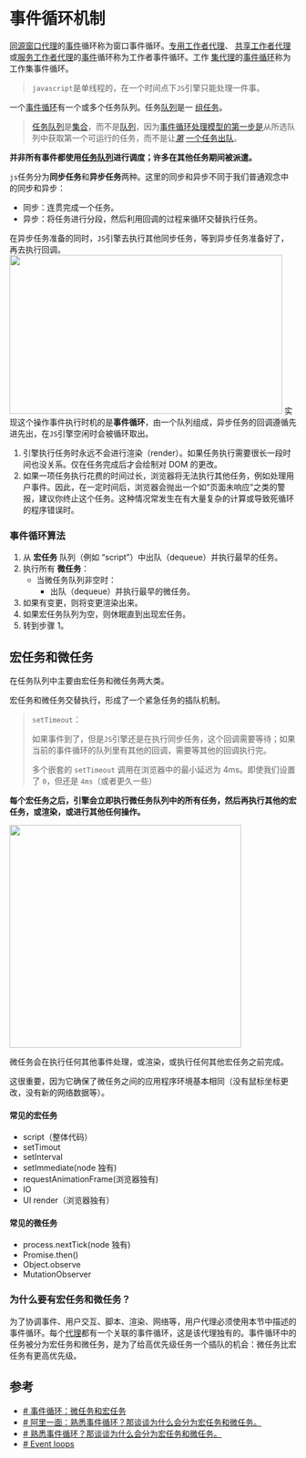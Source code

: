 # 事件循环机制
[同源窗口代理](https://html.spec.whatwg.org/multipage/webappapis.html#similar-origin-window-agent)的[事件](https://html.spec.whatwg.org/multipage/webappapis.html#concept-agent-event-loop)循环称为窗口事件循环。[专用工作者代理](https://html.spec.whatwg.org/multipage/webappapis.html#dedicated-worker-agent)、 [共享工作者代理](https://html.spec.whatwg.org/multipage/webappapis.html#shared-worker-agent)或[服务工作者代理](https://html.spec.whatwg.org/multipage/webappapis.html#service-worker-agent)的[事件](https://html.spec.whatwg.org/multipage/webappapis.html#concept-agent-event-loop)循环称为工作者事件循环。工作 [集代理](https://html.spec.whatwg.org/multipage/webappapis.html#worklet-agent)的[事件循环](https://html.spec.whatwg.org/multipage/webappapis.html#concept-agent-event-loop)称为工作集事件循环。

> `javascript`是单线程的，在一个时间点下`JS`引擎只能处理一件事。

一个[事件循环](https://html.spec.whatwg.org/multipage/webappapis.html#event-loop)有一个或多个任务队列。任务[队列](https://html.spec.whatwg.org/multipage/webappapis.html#task-queue)是一 [组](https://infra.spec.whatwg.org/#ordered-set)[任务](https://html.spec.whatwg.org/multipage/webappapis.html#concept-task)。

>[任务队列](https://html.spec.whatwg.org/multipage/webappapis.html#task-queue)是[集合](https://infra.spec.whatwg.org/#ordered-set)，而不是[队列](https://infra.spec.whatwg.org/#queue)，因为[事件循环处理模型的第一步是](https://html.spec.whatwg.org/multipage/webappapis.html#step1)从所选队列中获取第一个可运行的任务，而不是让[_第_](https://html.spec.whatwg.org/multipage/webappapis.html#concept-task-runnable) [一个任务](https://html.spec.whatwg.org/multipage/webappapis.html#concept-task)[出队](https://infra.spec.whatwg.org/#queue-dequeue)。

**并非所有事件都使用[任务队列](https://html.spec.whatwg.org/multipage/webappapis.html#task-queue)进行调度；许多在其他任务期间被派遣。**

`js`任务分为**同步任务**和**异步任务**两种。这里的同步和异步不同于我们普通观念中的同步和异步：

- 同步：连贯完成一个任务。
- 异步：将任务进行分段，然后利用回调的过程来循环交替执行任务。

在异步任务准备的同时，`JS`引擎去执行其他同步任务，等到异步任务准备好了，再去执行回调。
<img src="https://zh.javascript.info/article/event-loop/eventLoop.svg" alt="" width="479" height="279">
实现这个操作事件执行时机的是**事件循环**，由一个队列组成，异步任务的回调遵循先进先出，在`JS`引擎空闲时会被循环取出。
1.  引擎执行任务时永远不会进行渲染（render）。如果任务执行需要很长一段时间也没关系。仅在任务完成后才会绘制对 DOM 的更改。
2.  如果一项任务执行花费的时间过长，浏览器将无法执行其他任务，例如处理用户事件。因此，在一定时间后，浏览器会抛出一个如“页面未响应”之类的警报，建议你终止这个任务。这种情况常发生在有大量复杂的计算或导致死循环的程序错误时。
### 事件循环算法
1.  从 **宏任务** 队列（例如 “script”）中出队（dequeue）并执行最早的任务。
2.  执行所有 **微任务**：
    -   当微任务队列非空时：
        -   出队（dequeue）并执行最早的微任务。
3.  如果有变更，则将变更渲染出来。
4.  如果宏任务队列为空，则休眠直到出现宏任务。
5.  转到步骤 1。

## 宏任务和微任务

在任务队列中主要由宏任务和微任务两大类。

宏任务和微任务交替执行，形成了一个紧急任务的插队机制。 

> `setTimeout`：
>
> 如果事件到了，但是`JS`引擎还是在执行同步任务，这个回调需要等待；如果当前的事件循环的队列里有其他的回调，需要等其他的回调执行完。
>
> 多个嵌套的 `setTimeout` 调用在浏览器中的最小延迟为 4ms。即使我们设置了 `0`，但还是 `4ms`（或者更久一些）

**每个宏任务之后，引擎会立即执行微任务队列中的所有任务，然后再执行其他的宏任务，或渲染，或进行其他任何操作。**

<img src="https://zh.javascript.info/article/event-loop/eventLoop-full.svg"  alt="" width="407" height="391">

微任务会在执行任何其他事件处理，或渲染，或执行任何其他宏任务之前完成。

这很重要，因为它确保了微任务之间的应用程序环境基本相同（没有鼠标坐标更改，没有新的网络数据等）。

#### 常见的宏任务
- script（整体代码）
- setTimout
- setInterval
- setImmediate(node 独有)
- requestAnimationFrame(浏览器独有)
- IO
- UI render（浏览器独有）

#### 常见的微任务
- process.nextTick(node 独有)
- Promise.then()
- Object.observe
- MutationObserver

### 为什么要有宏任务和微任务？
为了协调事件、用户交互、脚本、渲染、网络等，用户代理必须使用本节中描述的事件循环。每个[代理](https://tc39.es/ecma262/#sec-agents)都有一个关联的事件循环，这是该代理独有的。事件循环中的任务被分为宏任务和微任务，是为了给高优先级任务一个插队的机会：微任务比宏任务有更高优先级。

## 参考
- [# 事件循环：微任务和宏任务](https://zh.javascript.info/event-loop)
- [# 阿里一面：熟悉事件循环？那谈谈为什么会分为宏任务和微任务。](https://mp.weixin.qq.com/s/FzlZOPyjjd9RpBumT7V9RA)
- [# 熟悉事件循环？那谈谈为什么会分为宏任务和微任务。](https://mp.weixin.qq.com/s/-cHJa8k3Mk7jtYzKeZlj-w)
- [# Event loops](https://html.spec.whatwg.org/multipage/webappapis.html#event-loops)